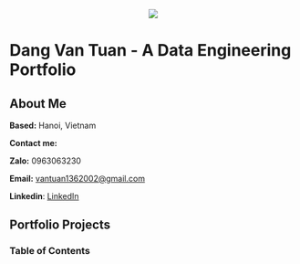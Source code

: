 <p align="center">
  <img src="https://github.com/lis-r-barreto/Data-Engineering/blob/main/data-engineering-cover.png" >
</p>


# Dang Van Tuan - A Data Engineering Portfolio
## About Me

**Based:** Hanoi, Vietnam

**Contact me:** 

**Zalo:** 0963063230

**Email:** vantuan1362002@gmail.com

**Linkedin**: [LinkedIn](https://www.linkedin.com/in/mikezxc136/)
## Portfolio Projects


### Table of Contents
